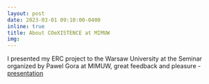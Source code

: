 ```yaml
---
layout: post
date: 2023-03-01 09:10:00-0400
inline: true
title: About COeXISTENCE at MIMUW
img:
---
```


I presented my ERC project to the Warsaw University at the Seminar organized by Pawel Gora at MIMUW, great feedback and pleasure - [presentation](https://github.com/RafalKucharskiPK/rafalkucharskipk.github.io/blob/master/assets/pdf/MIMUW_Kucharski_COeXISTENCE_ERC.pdf)
